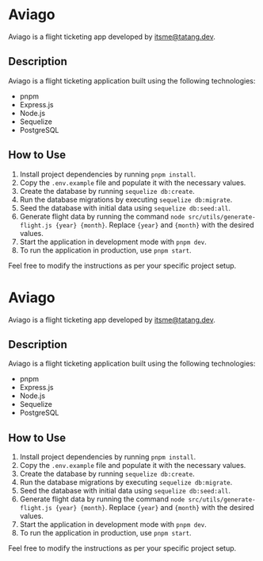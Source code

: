 # Aviago

Aviago is a flight ticketing app developed by itsme@tatang.dev.

## Description

Aviago is a flight ticketing application built using the following technologies:

- pnpm
- Express.js
- Node.js
- Sequelize
- PostgreSQL

## How to Use

1. Install project dependencies by running `pnpm install`.
2. Copy the `.env.example` file and populate it with the necessary values.
3. Create the database by running `sequelize db:create`.
4. Run the database migrations by executing `sequelize db:migrate`.
5. Seed the database with initial data using `sequelize db:seed:all`.
6. Generate flight data by running the command `node src/utils/generate-flight.js {year} {month}`. Replace `{year}` and `{month}` with the desired values.
7. Start the application in development mode with `pnpm dev`.
8. To run the application in production, use `pnpm start`.

Feel free to modify the instructions as per your specific project setup.
# Aviago

Aviago is a flight ticketing app developed by itsme@tatang.dev.

## Description

Aviago is a flight ticketing application built using the following technologies:

- pnpm
- Express.js
- Node.js
- Sequelize
- PostgreSQL

## How to Use

1. Install project dependencies by running `pnpm install`.
2. Copy the `.env.example` file and populate it with the necessary values.
3. Create the database by running `sequelize db:create`.
4. Run the database migrations by executing `sequelize db:migrate`.
5. Seed the database with initial data using `sequelize db:seed:all`.
6. Generate flight data by running the command `node src/utils/generate-flight.js {year} {month}`. Replace `{year}` and `{month}` with the desired values.
7. Start the application in development mode with `pnpm dev`.
8. To run the application in production, use `pnpm start`.

Feel free to modify the instructions as per your specific project setup.
